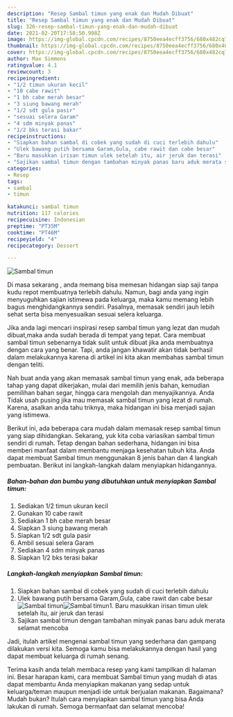 ```yaml
---
description: "Resep Sambal timun yang enak dan Mudah Dibuat"
title: "Resep Sambal timun yang enak dan Mudah Dibuat"
slug: 326-resep-sambal-timun-yang-enak-dan-mudah-dibuat
date: 2021-02-20T17:58:50.998Z
image: https://img-global.cpcdn.com/recipes/8750eea4ecff3756/680x482cq70/sambal-timun-foto-resep-utama.jpg
thumbnail: https://img-global.cpcdn.com/recipes/8750eea4ecff3756/680x482cq70/sambal-timun-foto-resep-utama.jpg
cover: https://img-global.cpcdn.com/recipes/8750eea4ecff3756/680x482cq70/sambal-timun-foto-resep-utama.jpg
author: Max Simmons
ratingvalue: 4.1
reviewcount: 3
recipeingredient:
- "1/2 timun ukuran kecil"
- "10 cabe rawit"
- "1 bh cabe merah besar"
- "3 siung bawang merah"
- "1/2 sdt gula pasir"
- "sesuai selera Garam"
- "4 sdm minyak panas"
- "1/2 bks terasi bakar"
recipeinstructions:
- "Siapkan bahan sambal di cobek yang sudah di cuci terlebih dahulu"
- "Ulek bawang putih bersama Garam,Gula, cabe rawit dan cabe besar"
- "Baru masukkan irisan timun ulek setelah itu, air jeruk dan terasi"
- "Sajikan sambal timun dengan tambahan minyak panas baru aduk merata selamat mencoba"
categories:
- Resep
tags:
- sambal
- timun

katakunci: sambal timun 
nutrition: 117 calories
recipecuisine: Indonesian
preptime: "PT35M"
cooktime: "PT46M"
recipeyield: "4"
recipecategory: Dessert

---
```



![Sambal timun](https://img-global.cpcdn.com/recipes/8750eea4ecff3756/680x482cq70/sambal-timun-foto-resep-utama.jpg)

Di masa  sekarang , anda memang bisa memesan hidangan siap saji tanpa kudu repot membuatnya terlebih dahulu. Namun, bagi anda yang ingin menyuguhkan sajian istimewa pada keluarga, maka kamu memang lebih bagus menghidangkannya sendiri. Pasalnya, memasak sendiri jauh lebih sehat serta bisa menyesuaikan sesuai selera keluarga.

Jika anda lagi mencari inspirasi resep sambal timun yang lezat dan mudah dibuat,maka anda sudah berada di tempat yang tepat. Cara membuat sambal timun  sebenarnya tidak sulit untuk dibuat jika anda membuatnya dengan cara yang benar. Tapi, anda jangan khawatir akan tidak berhasil dalam melakukannya 
karena di artikel ini kita akan membahas sambal timun dengan teliti.  



Nah buat anda yang akan memasak sambal timun yang enak, ada beberapa tahap yang dapat dikerjakan, mulai dari memilih jenis bahan, kemudian pemilihan bahan segar, hingga cara mengolah dan menyajikannya. Anda Tidak usah pusing jika mau memasak sambal timun yang lezat di rumah. Karena, asalkan anda  tahu triknya, maka hidangan ini bisa menjadi sajian yang istimewa.

Berikut ini, ada beberapa cara mudah dalam memasak resep sambal timun yang siap dihidangkan. Sekarang, yuk kita coba variasikan sambal timun sendiri di rumah. Tetap dengan bahan sederhana, hidangan ini bisa memberi manfaat dalam membantu menjaga kesehatan tubuh kita. Anda dapat membuat Sambal timun menggunakan 8 jenis bahan dan 4 langkah pembuatan. Berikut ini langkah-langkah dalam menyiapkan hidangannya.

<!--inarticleads1-->

##### Bahan-bahan dan bumbu yang dibutuhkan untuk menyiapkan Sambal timun:

1. Sediakan 1/2 timun ukuran kecil
1. Gunakan 10 cabe rawit
1. Sediakan 1 bh cabe merah besar
1. Siapkan 3 siung bawang merah
1. Siapkan 1/2 sdt gula pasir
1. Ambil sesuai selera Garam
1. Sediakan 4 sdm minyak panas
1. Siapkan 1/2 bks terasi bakar




<!--inarticleads2-->

##### Langkah-langkah menyiapkan Sambal timun:

1. Siapkan bahan sambal di cobek yang sudah di cuci terlebih dahulu
1. Ulek bawang putih bersama Garam,Gula, cabe rawit dan cabe besar
<img src="https://img-global.cpcdn.com/steps/4bdc7b6b5bdc087f/160x128cq70/sambal-timun-langkah-memasak-2-foto.jpg" alt="Sambal timun"><img src="https://img-global.cpcdn.com/steps/aa70e1b207072e32/160x128cq70/sambal-timun-langkah-memasak-2-foto.jpg" alt="Sambal timun">1. Baru masukkan irisan timun ulek setelah itu, air jeruk dan terasi
1. Sajikan sambal timun dengan tambahan minyak panas baru aduk merata selamat mencoba




Jadi, itulah artikel mengenai  sambal timun  yang sederhana dan gampang dilakukan versi kita. Semoga kamu bisa melakukannya dengan hasil yang dapat membuat keluarga di rumah senang. 

Terima kasih anda telah membaca resep yang kami tampilkan di halaman ini. Besar harapan kami, cara membuat  Sambal timun yang mudah di atas dapat membantu Anda menyiapkan makanan yang sedap untuk keluarga/teman maupun menjadi ide untuk berjualan makanan. Bagaimana? Mudah bukan? Itulah cara menyiapkan sambal timun yang bisa Anda lakukan di rumah. Semoga bermanfaat dan selamat mencoba!

